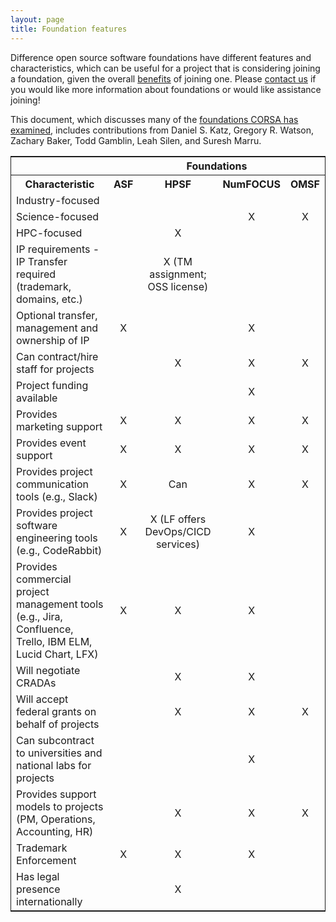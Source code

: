 ```yaml
---
layout: page
title: Foundation features
---
```


Difference open source software foundations have different features and characteristics, which can be useful for a project that is considering joining a foundation,
given the overall [benefits](benefits.md) of joining one.
Please [contact us](mailto:watsongr@ornl.gov) if you would like more information about foundations or would like assistance joining!

This document, which discusses many of the [foundations CORSA has examined](https://corsa.center/#foundations), includes contributions from Daniel S. Katz, Gregory R. Watson, Zachary Baker, Todd Gamblin, Leah Silen, and Suresh Marru.

<table style="border: 1px solid;">
  <tr>
    <th></th>
    <th colspan="4">Foundations</th>
  </tr>
  <tr>
    <th>Characteristic</th>
    <th>ASF</th>
    <th>HPSF</th>
    <th>NumFOCUS</th>
    <th>OMSF</th>
  </tr>
  <tr>
    <td>Industry-focused</td>
    <td align="center"></td>
    <td align="center"></td>
    <td align="center"></td>
    <td align="center"></td>
  </tr>
  <tr>
    <td>Science-focused</td>
    <td align="center"></td>
    <td align="center"></td>
    <td align="center">X</td>
    <td align="center">X</td>
  </tr>
  <tr>
    <td>HPC-focused</td>
    <td align="center"></td>
    <td align="center">X</td>
    <td align="center"></td>
    <td align="center"></td>
  </tr>
  <tr>
    <td>IP requirements - IP Transfer required (trademark, domains, etc.)</td>
    <td align="center"></td>
    <td align="center">X (TM assignment; OSS license)</td>
    <td align="center"></td>
    <td align="center"></td>
  </tr>
  <tr>
    <td>Optional transfer, management and ownership of IP </td>
    <td align="center">X</td>
    <td align="center"></td>
    <td align="center">X</td>
    <td align="center"></td>
  </tr>
  <tr>
    <td>Can contract/hire staff for projects</td>
    <td align="center"></td>
    <td align="center">X</td>
    <td align="center">X</td>
    <td align="center">X</td>
  </tr>
  <tr>
    <td>Project funding available</td>
    <td align="center"></td>
    <td align="center"></td>
    <td align="center">X</td>
    <td align="center"></td>
  </tr>
  <tr>
    <td>Provides marketing support</td>
    <td align="center">X</td>
    <td align="center">X</td>
    <td align="center">X</td>
    <td align="center">X</td>
  </tr>
  <tr>
    <td>Provides event support</td>
    <td align="center">X</td>
    <td align="center">X</td>
    <td align="center">X</td>
    <td align="center">X</td>
  </tr>
    <tr>
    <td>Provides project communication tools (e.g., Slack)</td>
    <td align="center">X</td>
    <td align="center">Can</td>
    <td align="center">X</td>
    <td align="center">X</td>
  </tr>
  <tr>
    <td>Provides project software engineering tools (e.g., CodeRabbit)</td>
    <td align="center">X</td>
    <td align="center">X (LF offers DevOps/CICD services)</td>
    <td align="center">X</td>
    <td align="center"></td>
  </tr>
  <tr>
    <td>Provides commercial project management tools (e.g., Jira, Confluence, Trello, IBM ELM, Lucid Chart, LFX)</td>
    <td align="center">X</td>
    <td align="center">X</td>
    <td align="center">X</td>
    <td align="center"></td>
  </tr>
  <tr>
    <td>Will negotiate CRADAs</td>
    <td align="center"></td>
    <td align="center">X</td>
    <td align="center">X</td>
    <td align="center"></td>
  </tr>
  <tr>
    <td>Will accept federal grants on behalf of projects</td>
    <td align="center"></td>
    <td align="center">X</td>
    <td align="center">X</td>
    <td align="center">X</td>
  </tr>
  <tr>
    <td>Can subcontract to universities and national labs for projects</td>
    <td align="center"></td>
    <td align="center"></td>
    <td align="center">X</td>
    <td align="center"></td>
  </tr>
  <tr>
    <td>Provides support models to projects (PM, Operations,  Accounting, HR)</td>
    <td align="center"></td>
    <td align="center">X</td>
    <td align="center">X</td>
    <td align="center">X</td>
  </tr>
  <tr>
    <td>Trademark Enforcement</td>
    <td align="center">X</td>
    <td align="center">X</td>
    <td align="center">X</td>
    <td align="center"></td>
  </tr>
  <tr>
    <td>Has legal presence internationally</td>
    <td align="center"></td>
    <td align="center">X</td>
    <td align="center"></td>
    <td align="center"></td>
  </tr>
</table>
